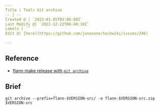 ```yaml
---
Title | Tools Git archive
-- | --
Created @ | `2022-01-05T03:06:00Z`
Last Modify @| `2022-12-22T06:49:10Z`
Labels | ``
Edit @| [here](https://github.com/junxnone/techwiki/issues/246)

---
```

## Reference
- [flann make release with `git archive`](https://github.com/junxnone/flann/blob/master/bin/make_release.sh#L6)

## Brief

```
git archive --prefix=flann-$VERSION-src/ -o flann-$VERSION-src.zip $VERSION-src
```
